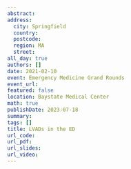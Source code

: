 ```yaml
---
abstract: 
address:
  city: Springfield
  country:
  postcode: 
  region: MA
  street: 
all_day: true
authors: []
date: 2021-02-10
event: Emergency Medicine Grand Rounds
event_url: 
featured: false
location: Baystate Medical Center
math: true
publishDate: 2023-07-18
summary: 
tags: []
title: LVADs in the ED
url_code: 
url_pdf: 
url_slides: 
url_video: 
---
```

